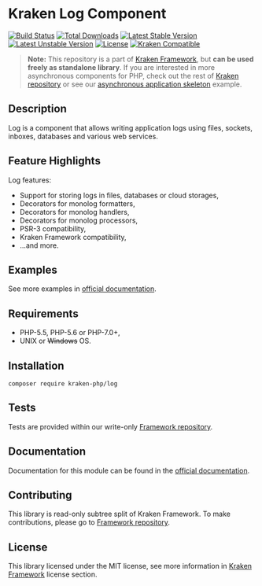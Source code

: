 # Kraken Log Component

[![Build Status](https://travis-ci.org/kraken-php/framework.svg)](https://travis-ci.org/kraken-php/framework)
[![Total Downloads](https://poser.pugx.org/kraken-php/log/downloads)](https://packagist.org/packages/kraken-php/log) 
[![Latest Stable Version](https://poser.pugx.org/kraken-php/log/v/stable)](https://packagist.org/packages/kraken-php/log) 
[![Latest Unstable Version](https://poser.pugx.org/kraken-php/log/v/unstable)](https://packagist.org/packages/kraken-php/log) 
[![License](https://poser.pugx.org/kraken-php/framework/license)](https://packagist.org/packages/kraken-php/framework)
[![Kraken Compatible](https://img.shields.io/badge/kraken-compatible-6b02af.svg)](https://github.com/kraken-php/framework)

> **Note:** This repository is a part of [Kraken Framework][3], but **can be used freely as standalone library**. If you 
are interested in more asynchronous components for PHP, check out the rest of [Kraken repository][5] or see our 
[asynchronous application skeleton][4] example.

## Description

Log is a component that allows writing application logs using files, sockets, inboxes, databases and various web 
services.

## Feature Highlights

Log features:

* Support for storing logs in files, databases or cloud storages,
* Decorators for monolog formatters,
* Decorators for monolog handlers,
* Decorators for monolog processors,
* PSR-3 compatibility,
* Kraken Framework compatibility,
* ...and more.

## Examples

See more examples in [official documentation][2].

## Requirements

* PHP-5.5, PHP-5.6 or PHP-7.0+,
* UNIX or ~~Windows~~ OS.

## Installation

```
composer require kraken-php/log
```

## Tests

Tests are provided within our write-only [Framework repository][3].

## Documentation

Documentation for this module can be found in the [official documentation][2].

## Contributing

This library is read-only subtree split of Kraken Framework. To make contributions, please go to [Framework repository][3].

## License

This library licensed under the MIT license, see more information in [Kraken Framework][3] license section.

[1]: http://kraken-php.com
[2]: http://kraken-php.com/docs/api-log
[3]: https://github.com/kraken-php/framework
[4]: https://github.com/kraken-php/kraken
[5]: https://github.com/kraken-php
